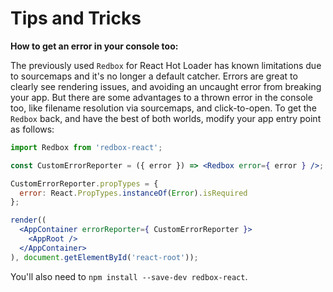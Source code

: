 # Tips and Tricks

**How to get an error in your console too:**

The previously used `Redbox` for React Hot Loader has known limitations due to sourcemaps and it's no longer a default catcher. Errors are great to clearly see rendering issues, and avoiding an uncaught error from breaking your app. But there are some advantages to a thrown error in the console too, like filename resolution via sourcemaps, and click-to-open. To get the `Redbox` back, and have the best of both worlds, modify your app entry point as follows:

```jsx
import Redbox from 'redbox-react';

const CustomErrorReporter = ({ error }) => <Redbox error={ error } />;

CustomErrorReporter.propTypes = {
  error: React.PropTypes.instanceOf(Error).isRequired
};

render((
  <AppContainer errorReporter={ CustomErrorReporter }>
    <AppRoot />
  </AppContainer>
), document.getElementById('react-root'));
```

You'll also need to `npm install --save-dev redbox-react`.
